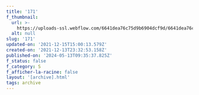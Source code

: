 ```yaml
---
title: '171'
f_thumbnail:
  url: >-
    https://uploads-ssl.webflow.com/6641dea76c75d9b6904dcf9d/6641dea76c75d9b6904dd28c_171.jpg
  alt: null
slug: '171'
updated-on: '2021-12-15T15:00:13.579Z'
created-on: '2021-12-13T23:32:53.158Z'
published-on: '2024-05-13T09:35:37.825Z'
f_status: false
f_category: S
f_afficher-la-racine: false
layout: '[archive].html'
tags: archive
---
```



